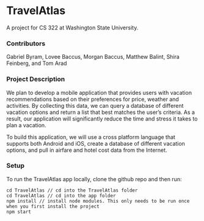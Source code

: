 # TravelAtlas
A project for CS 322 at Washington State University.

### Contributors

Gabriel Byram, Lovee Baccus, Morgan Baccus, Matthew Balint, Shira Feinberg, and Tom Arad

### Project Description

We plan to develop a mobile application that provides users with vacation recommendations based on their preferences for price, weather and activities. By collecting this data, we can query a database of different vacation options and return a list that best matches the user’s criteria. As a result, our application will significantly reduce the time and stress it takes to plan a vacation.

To build this application, we will use a cross platform language that supports both Android and iOS, create a database of different vacation options, and pull in airfare and hotel cost data from the Internet.

### Setup

To run the TravelAtlas app locally, clone the github repo and then run:

```
cd TravelAtlas // cd into the TravelAtlas folder
cd TravelAtlas // cd into the app folder
npm install // install node modules. This only needs to be run once when you first install the project
npm start
```
